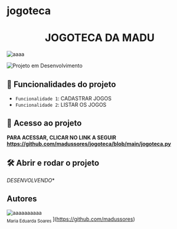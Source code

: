 # jogoteca
<h1 align="center">  JOGOTECA DA MADU </h1>

![aaaa](https://user-images.githubusercontent.com/99729043/182631236-8e2bca27-a822-442a-814e-9806d0f569b5.png)

![Projeto em Desenvolvimento](http://img.shields.io/static/v1?label=STATUS&message=EM%20DESENVOLVIMENTO&color=GREEN&style=for-the-badge)

## :hammer: Funcionalidades do projeto

- `Funcionalidade 1`: CADASTRAR JOGOS
- `Funcionalidade 2`: LISTAR OS JOGOS 

## 📁 Acesso ao projeto

**PARA ACESSAR, CLICAR NO LINK A SEGUIR https://github.com/madussores/jogoteca/blob/main/jogoteca.py**

## 🛠️ Abrir e rodar o projeto

*DESENVOLVENDO**

## Autores

![aaaaaaaaaa](https://user-images.githubusercontent.com/99729043/182641429-a1474417-e47e-4d9a-bff9-53bf6738523a.jpg)<br><sub>Maria Eduarda Soares </sub>](https://github.com/madussores)
